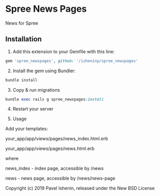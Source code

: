 # Spree News Pages
News for Spree

## Installation

1. Add this extension to your Gemfile with this line:
  ```ruby
  gem 'spree_newspages', github: '/isheninp/spree_newspages'
  ```

2. Install the gem using Bundler:
  ```ruby
  bundle install
  ```

3. Copy & run migrations
  ```ruby
  bundle exec rails g spree_newspages:install
  ```

4. Restart your server

5. Usage

Add your templates:

your_app/app/views/pages/news_index.html.erb

your_app/app/views/pages/news.html.erb


where

news_index - index page, accessible by /news

news - news page, accessible by /news/news-page





Copyright (c) 2019 Pavel Ishenin, released under the New BSD License

